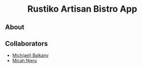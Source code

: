 # <h1 align="center"> Rustiko Artisan Bistro App </h1>

## About

## Collaborators

- [Mich(ael) Balkany](https://github.com/michbalkany)
- [Micah Njeru](https://github.com/MicahNjeru)

